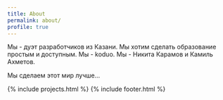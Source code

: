 ```yaml
---
title: About
permalink: about/
profile: true
---
```


Мы - дуэт разработчиков из Казани. Мы хотим сделать образование простым и доступным. Мы - koduo. Мы - Никита Карамов и Камиль Ахметов.

Мы сделаем этот мир лучше...

{% include projects.html %}
{% include footer.html %}